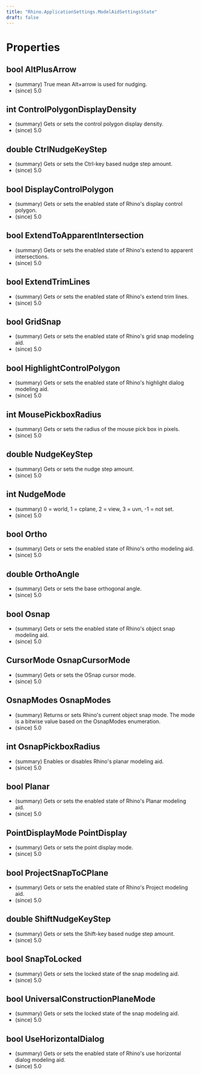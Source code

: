 ```yaml
---
title: "Rhino.ApplicationSettings.ModelAidSettingsState"
draft: false
---
```


# Properties
## bool AltPlusArrow
- (summary) True mean Alt+arrow is used for nudging.
- (since) 5.0
## int ControlPolygonDisplayDensity
- (summary) Gets or sets the control polygon display density.
- (since) 5.0
## double CtrlNudgeKeyStep
- (summary) Gets or sets the Ctrl-key based nudge step amount.
- (since) 5.0
## bool DisplayControlPolygon
- (summary) Gets or sets the enabled state of Rhino's display control polygon.
- (since) 5.0
## bool ExtendToApparentIntersection
- (summary) Gets or sets the enabled state of Rhino's extend to apparent intersections.
- (since) 5.0
## bool ExtendTrimLines
- (summary) Gets or sets the enabled state of Rhino's extend trim lines.
- (since) 5.0
## bool GridSnap
- (summary) Gets or sets the enabled state of Rhino's grid snap modeling aid.
- (since) 5.0
## bool HighlightControlPolygon
- (summary) Gets or sets the enabled state of Rhino's highlight dialog modeling aid.
- (since) 5.0
## int MousePickboxRadius
- (summary) Gets or sets the radius of the mouse pick box in pixels.
- (since) 5.0
## double NudgeKeyStep
- (summary) Gets or sets the nudge step amount.
- (since) 5.0
## int NudgeMode
- (summary) 0 = world, 1 = cplane, 2 = view, 3 = uvn, -1 = not set.
- (since) 5.0
## bool Ortho
- (summary) Gets or sets the enabled state of Rhino's ortho modeling aid.
- (since) 5.0
## double OrthoAngle
- (summary) Gets or sets the base orthogonal angle.
- (since) 5.0
## bool Osnap
- (summary) Gets or sets the enabled state of Rhino's object snap modeling aid.
- (since) 5.0
## CursorMode OsnapCursorMode
- (summary) Gets or sets the OSnap cursor mode.
- (since) 5.0
## OsnapModes OsnapModes
- (summary) 
     Returns or sets Rhino's current object snap mode.
     The mode is a bitwise value based on the OsnapModes enumeration.
- (since) 5.0
## int OsnapPickboxRadius
- (summary) Enables or disables Rhino's planar modeling aid.
- (since) 5.0
## bool Planar
- (summary) Gets or sets the enabled state of Rhino's Planar modeling aid.
- (since) 5.0
## PointDisplayMode PointDisplay
- (summary) Gets or sets the point display mode.
- (since) 5.0
## bool ProjectSnapToCPlane
- (summary) Gets or sets the enabled state of Rhino's Project modeling aid.
- (since) 5.0
## double ShiftNudgeKeyStep
- (summary) Gets or sets the Shift-key based nudge step amount.
- (since) 5.0
## bool SnapToLocked
- (summary) Gets or sets the locked state of the snap modeling aid.
- (since) 5.0
## bool UniversalConstructionPlaneMode
- (summary) Gets or sets the locked state of the snap modeling aid.
- (since) 5.0
## bool UseHorizontalDialog
- (summary) Gets or sets the enabled state of Rhino's use horizontal dialog modeling aid.
- (since) 5.0
